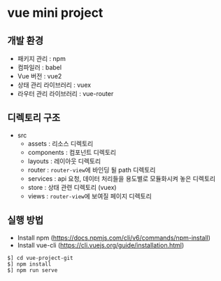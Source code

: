 # vue mini project

## 개발 환경
 - 패키지 관리 : npm
 - 컴파일러 : babel
 - Vue 버전 : vue2
 - 상태 관리 라이브러리 : vuex
 - 라우터 관리 라이브러리 : vue-router

## 디렉토리 구조
 - src
   * assets : 리소스 디렉토리
   * components : 컴포넌트 디렉토리
   * layouts : 레이아웃 디렉토리
   * router : `router-view`에 바인딩 될 path 디렉토리
   * services : api 요청, 데이터 처리들을 용도별로 모듈화시켜 놓은 디렉토리
   * store : 상태 관련 디렉토리 (vuex)
   * views : `router-view`에 보여질 페이지 디렉토리
   

## 실행 방법
 - Install npm (https://docs.npmjs.com/cli/v6/commands/npm-install)
 - Install vue-cli (https://cli.vuejs.org/guide/installation.html)
```
$] cd vue-project-git
$] npm install
$] npm run serve
```
